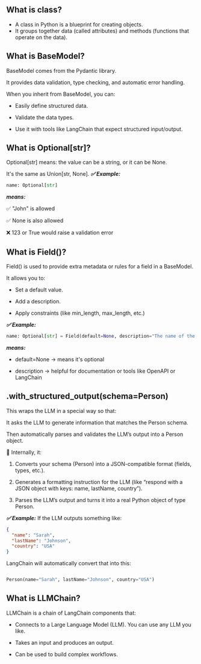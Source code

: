 ## What is class?

- A class in Python is a blueprint for creating objects.
- It groups together data (called attributes) and methods (functions that operate on the data).

## What is BaseModel?

BaseModel comes from the Pydantic library.

It provides data validation, type checking, and automatic error handling.

When you inherit from BaseModel, you can:

- Easily define structured data.

- Validate the data types.

- Use it with tools like LangChain that expect structured input/output.

## What is Optional[str]?

Optional[str] means: the value can be a string, or it can be None.

It's the same as Union[str, None].
**_✅ Example:_**

```python
name: Optional[str]
```

**_means:_**

✅ "John" is allowed

✅ None is also allowed

❌ 123 or True would raise a validation error

## What is Field()?

Field() is used to provide extra metadata or rules for a field in a BaseModel.

It allows you to:

- Set a default value.

- Add a description.

- Apply constraints (like min_length, max_length, etc.)

**_✅ Example:_**

```python
name: Optional[str] = Field(default=None, description="The name of the person")
```

**_means:_**

- default=None → means it's optional

- description → helpful for documentation or tools like OpenAPI or LangChain

## .with_structured_output(schema=Person)

This wraps the LLM in a special way so that:

It asks the LLM to generate information that matches the Person schema.

Then automatically parses and validates the LLM’s output into a Person object.

🧠 Internally, it:

1. Converts your schema (Person) into a JSON-compatible format (fields, types, etc.).

2. Generates a formatting instruction for the LLM (like “respond with a JSON object with keys: name, lastName, country”).

3. Parses the LLM’s output and turns it into a real Python object of type Person.

**_✅ Example:_**
If the LLM outputs something like:

```json
{
  "name": "Sarah",
  "lastName": "Johnson",
  "country": "USA"
}
```

LangChain will automatically convert that into this:

```python

Person(name="Sarah", lastName="Johnson", country="USA")
```

## What is LLMChain?

LLMChain is a chain of LangChain components that:

- Connects to a Large Language Model (LLM). You can use any LLM you like.

- Takes an input and produces an output.

- Can be used to build complex workflows.
